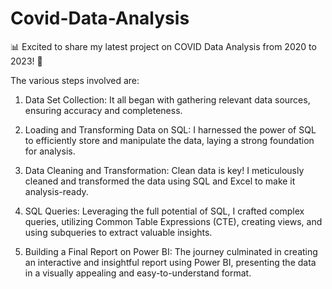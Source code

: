 # Covid-Data-Analysis

📊 Excited to share my latest project on COVID Data Analysis from 2020 to 2023! 🦠

The various steps involved are:

1. Data Set Collection: It all began with gathering relevant data sources, ensuring accuracy and completeness.

2. Loading and Transforming Data on SQL: I harnessed the power of SQL to efficiently store and manipulate the data, laying a strong foundation for analysis.

3. Data Cleaning and Transformation: Clean data is key! I meticulously cleaned and transformed the data using SQL and Excel to make it analysis-ready.

4. SQL Queries: Leveraging the full potential of SQL, I crafted complex queries, utilizing Common Table Expressions (CTE), creating views, and using subqueries to extract valuable insights. 

5. Building a Final Report on Power BI: The journey culminated in creating an interactive and insightful report using Power BI, presenting the data in a visually appealing and easy-to-understand format.



